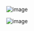 ![image](https://github.com/user-attachments/assets/665fefe4-121c-4d59-8950-8a7c5efe747c)

![image](https://github.com/user-attachments/assets/6de1bb3c-a7c7-4800-8cdc-0a42e322df59)
